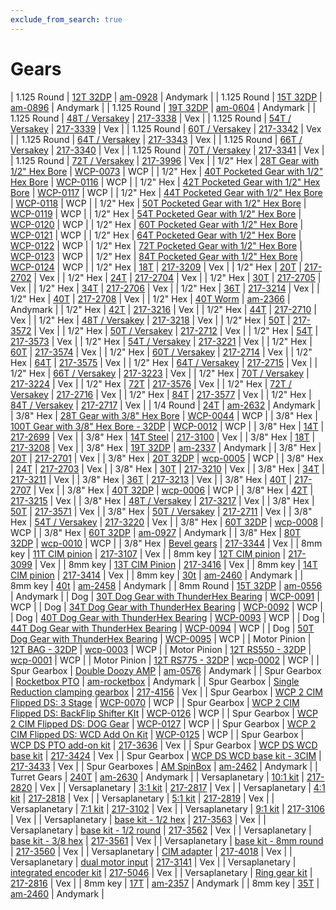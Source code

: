 ```yaml
---
exclude_from_search: true
---
```


# Gears

| 1.125 Round | [12T 32DP](https://jgermita.github.io/frc-parts/parts/00874.html) | [am-0928](http://www.andymark.com/product-p/am-0928.htm) | Andymark |
| 1.125 Round | [15T 32DP](https://jgermita.github.io/frc-parts/parts/00875.html) | [am-0896](http://www.andymark.com/product-p/am-0896.htm) | Andymark |
| 1.125 Round | [19T 32DP](https://jgermita.github.io/frc-parts/parts/00872.html) | [am-0604](http://www.andymark.com/product-p/am-0604.htm) | Andymark |
| 1.125 Round | [48T / Versakey](https://jgermita.github.io/frc-parts/parts/00115.html) | [217-3338](http://www.vexrobotics.com/vexpro/motion/vexpro-gears/bearing-bore-gears.html) | Vex |
| 1.125 Round | [54T / Versakey](https://jgermita.github.io/frc-parts/parts/00116.html) | [217-3339](http://www.vexrobotics.com/vexpro/motion/vexpro-gears/bearing-bore-gears.html) | Vex |
| 1.125 Round | [60T / Versakey](https://jgermita.github.io/frc-parts/parts/00117.html) | [217-3342](http://www.vexrobotics.com/vexpro/motion/vexpro-gears/bearing-bore-gears.html) | Vex |
| 1.125 Round | [64T / Versakey](https://jgermita.github.io/frc-parts/parts/00118.html) | [217-3343](http://www.vexrobotics.com/vexpro/motion/vexpro-gears/bearing-bore-gears.html) | Vex |
| 1.125 Round | [66T / Versakey](https://jgermita.github.io/frc-parts/parts/00119.html) | [217-3340](http://www.vexrobotics.com/vexpro/motion/vexpro-gears/bearing-bore-gears.html) | Vex |
| 1.125 Round | [70T / Versakey](https://jgermita.github.io/frc-parts/parts/00120.html) | [217-3341](http://www.vexrobotics.com/vexpro/motion/vexpro-gears/bearing-bore-gears.html) | Vex |
| 1.125 Round | [72T / Versakey](https://jgermita.github.io/frc-parts/parts/00121.html) | [217-3996](http://www.vexrobotics.com/vexpro/motion/vexpro-gears/bearing-bore-gears.html) | Vex |
| 1/2" Hex | [28T Gear with 1/2" Hex Bore](https://jgermita.github.io/frc-parts/parts/01049.html) | [WCP-0073](http://www.wcproducts.net/WCP-0073) | WCP |
| 1/2" Hex | [40T Pocketed Gear with 1/2" Hex Bore](https://jgermita.github.io/frc-parts/parts/01075.html) | [WCP-0116](http://www.wcproducts.net/WCP-0116) | WCP |
| 1/2" Hex | [42T Pocketed Gear with 1/2" Hex Bore](https://jgermita.github.io/frc-parts/parts/01076.html) | [WCP-0117](http://www.wcproducts.net/WCP-0117) | WCP |
| 1/2" Hex | [44T Pocketed Gear with 1/2" Hex Bore](https://jgermita.github.io/frc-parts/parts/01077.html) | [WCP-0118](http://www.wcproducts.net/WCP-0118) | WCP |
| 1/2" Hex | [50T Pocketed Gear with 1/2" Hex Bore](https://jgermita.github.io/frc-parts/parts/01078.html) | [WCP-0119](http://www.wcproducts.net/WCP-0119) | WCP |
| 1/2" Hex | [54T Pocketed Gear with 1/2" Hex Bore](https://jgermita.github.io/frc-parts/parts/01079.html) | [WCP-0120](http://www.wcproducts.net/WCP-0120) | WCP |
| 1/2" Hex | [60T Pocketed Gear with 1/2" Hex Bore](https://jgermita.github.io/frc-parts/parts/01080.html) | [WCP-0121](http://www.wcproducts.net/WCP-0121) | WCP |
| 1/2" Hex | [64T Pocketed Gear with 1/2" Hex Bore](https://jgermita.github.io/frc-parts/parts/01081.html) | [WCP-0122](http://www.wcproducts.net/WCP-0122) | WCP |
| 1/2" Hex | [72T Pocketed Gear with 1/2" Hex Bore](https://jgermita.github.io/frc-parts/parts/01082.html) | [WCP-0123](http://www.wcproducts.net/WCP-0123) | WCP |
| 1/2" Hex | [84T Pocketed Gear with 1/2" Hex Bore](https://jgermita.github.io/frc-parts/parts/01083.html) | [WCP-0124](http://www.wcproducts.net/WCP-0124) | WCP |
| 1/2" Hex | [18T](https://jgermita.github.io/frc-parts/parts/00122.html) | [217-3209](http://www.vexrobotics.com/vexpro/motion/vexpro-gears/1-2-hex-bore.html) | Vex |
| 1/2" Hex | [20T](https://jgermita.github.io/frc-parts/parts/00123.html) | [217-2702](http://www.vexrobotics.com/vexpro/motion/vexpro-gears/1-2-hex-bore.html) | Vex |
| 1/2" Hex | [24T](https://jgermita.github.io/frc-parts/parts/00124.html) | [217-2704](http://www.vexrobotics.com/vexpro/motion/vexpro-gears/1-2-hex-bore.html) | Vex |
| 1/2" Hex | [30T](https://jgermita.github.io/frc-parts/parts/00125.html) | [217-2705](http://www.vexrobotics.com/vexpro/motion/vexpro-gears/1-2-hex-bore.html) | Vex |
| 1/2" Hex | [34T](https://jgermita.github.io/frc-parts/parts/00126.html) | [217-2706](http://www.vexrobotics.com/vexpro/motion/vexpro-gears/1-2-hex-bore.html) | Vex |
| 1/2" Hex | [36T](https://jgermita.github.io/frc-parts/parts/00127.html) | [217-3214](http://www.vexrobotics.com/vexpro/motion/vexpro-gears/1-2-hex-bore.html) | Vex |
| 1/2" Hex | [40T](https://jgermita.github.io/frc-parts/parts/00128.html) | [217-2708](http://www.vexrobotics.com/vexpro/motion/vexpro-gears/1-2-hex-bore.html) | Vex |
| 1/2" Hex | [40T Worm](https://jgermita.github.io/frc-parts/parts/01025.html) | [am-2366](http://www.andymark.com/product-p/am-2366.htm) | Andymark |
| 1/2" Hex | [42T](https://jgermita.github.io/frc-parts/parts/00129.html) | [217-3216](http://www.vexrobotics.com/vexpro/motion/vexpro-gears/1-2-hex-bore.html) | Vex |
| 1/2" Hex | [44T](https://jgermita.github.io/frc-parts/parts/00130.html) | [217-2710](http://www.vexrobotics.com/vexpro/motion/vexpro-gears/1-2-hex-bore.html) | Vex |
| 1/2" Hex | [48T / Versakey](https://jgermita.github.io/frc-parts/parts/00131.html) | [217-3218](http://www.vexrobotics.com/vexpro/motion/vexpro-gears/1-2-hex-bore.html) | Vex |
| 1/2" Hex | [50T](https://jgermita.github.io/frc-parts/parts/00132.html) | [217-3572](http://www.vexrobotics.com/vexpro/motion/vexpro-gears/1-2-hex-bore.html) | Vex |
| 1/2" Hex | [50T / Versakey](https://jgermita.github.io/frc-parts/parts/00133.html) | [217-2712](http://www.vexrobotics.com/vexpro/motion/vexpro-gears/1-2-hex-bore.html) | Vex |
| 1/2" Hex | [54T](https://jgermita.github.io/frc-parts/parts/00134.html) | [217-3573](http://www.vexrobotics.com/vexpro/motion/vexpro-gears/1-2-hex-bore.html) | Vex |
| 1/2" Hex | [54T / Versakey](https://jgermita.github.io/frc-parts/parts/00135.html) | [217-3221](http://www.vexrobotics.com/vexpro/motion/vexpro-gears/1-2-hex-bore.html) | Vex |
| 1/2" Hex | [60T](https://jgermita.github.io/frc-parts/parts/00136.html) | [217-3574](http://www.vexrobotics.com/vexpro/motion/vexpro-gears/1-2-hex-bore.html) | Vex |
| 1/2" Hex | [60T / Versakey](https://jgermita.github.io/frc-parts/parts/00137.html) | [217-2714](http://www.vexrobotics.com/vexpro/motion/vexpro-gears/1-2-hex-bore.html) | Vex |
| 1/2" Hex | [64T](https://jgermita.github.io/frc-parts/parts/00138.html) | [217-3575](http://www.vexrobotics.com/vexpro/motion/vexpro-gears/1-2-hex-bore.html) | Vex |
| 1/2" Hex | [64T / Versakey](https://jgermita.github.io/frc-parts/parts/00139.html) | [217-2715](http://www.vexrobotics.com/vexpro/motion/vexpro-gears/1-2-hex-bore.html) | Vex |
| 1/2" Hex | [66T / Versakey](https://jgermita.github.io/frc-parts/parts/00140.html) | [217-3223](http://www.vexrobotics.com/vexpro/motion/vexpro-gears/1-2-hex-bore.html) | Vex |
| 1/2" Hex | [70T / Versakey](https://jgermita.github.io/frc-parts/parts/00141.html) | [217-3224](http://www.vexrobotics.com/vexpro/motion/vexpro-gears/1-2-hex-bore.html) | Vex |
| 1/2" Hex | [72T](https://jgermita.github.io/frc-parts/parts/00142.html) | [217-3576](http://www.vexrobotics.com/vexpro/motion/vexpro-gears/1-2-hex-bore.html) | Vex |
| 1/2" Hex | [72T / Versakey](https://jgermita.github.io/frc-parts/parts/00143.html) | [217-2716](http://www.vexrobotics.com/vexpro/motion/vexpro-gears/1-2-hex-bore.html) | Vex |
| 1/2" Hex | [84T](https://jgermita.github.io/frc-parts/parts/00144.html) | [217-3577](http://www.vexrobotics.com/vexpro/motion/vexpro-gears/1-2-hex-bore.html) | Vex |
| 1/2" Hex | [84T / Versakey](https://jgermita.github.io/frc-parts/parts/00145.html) | [217-2717](http://www.vexrobotics.com/vexpro/motion/vexpro-gears/1-2-hex-bore.html) | Vex |
| 1/4 Round | [24T](https://jgermita.github.io/frc-parts/parts/00881.html) | [am-2632](http://www.andymark.com/product-p/am-2632.htm) | Andymark |
| 3/8" Hex | [28T Gear with 3/8" Hex Bore](https://jgermita.github.io/frc-parts/parts/01035.html) | [WCP-0044](http://www.wcproducts.net/WCP-0044) | WCP |
| 3/8" Hex | [100T Gear with 3/8" Hex Bore - 32DP](https://jgermita.github.io/frc-parts/parts/01030.html) | [WCP-0012](http://www.wcproducts.net/WCP-0012) | WCP |
| 3/8" Hex | [14T](https://jgermita.github.io/frc-parts/parts/00146.html) | [217-2699](http://www.vexrobotics.com/vexpro/motion/vexpro-gears/3-8-hex-bore.html) | Vex |
| 3/8" Hex | [14T Steel](https://jgermita.github.io/frc-parts/parts/00147.html) | [217-3100](http://www.vexrobotics.com/vexpro/motion/vexpro-gears/3-8-hex-bore.html) | Vex |
| 3/8" Hex | [18T](https://jgermita.github.io/frc-parts/parts/00148.html) | [217-3208](http://www.vexrobotics.com/vexpro/motion/vexpro-gears/3-8-hex-bore.html) | Vex |
| 3/8" Hex | [19T 32DP](https://jgermita.github.io/frc-parts/parts/00873.html) | [am-2337](http://www.andymark.com/product-p/am-2337.htm) | Andymark |
| 3/8" Hex | [20T](https://jgermita.github.io/frc-parts/parts/00149.html) | [217-2701](http://www.vexrobotics.com/vexpro/motion/vexpro-gears/3-8-hex-bore.html) | Vex |
| 3/8" Hex | [20T 32DP](https://jgermita.github.io/frc-parts/parts/00150.html) | [wcp-0005](http://www.wcproducts.net/32-dp-gears) | WCP |
| 3/8" Hex | [24T](https://jgermita.github.io/frc-parts/parts/00151.html) | [217-2703](http://www.vexrobotics.com/vexpro/motion/vexpro-gears/3-8-hex-bore.html) | Vex |
| 3/8" Hex | [30T](https://jgermita.github.io/frc-parts/parts/00152.html) | [217-3210](http://www.vexrobotics.com/vexpro/motion/vexpro-gears/3-8-hex-bore.html) | Vex |
| 3/8" Hex | [34T](https://jgermita.github.io/frc-parts/parts/00153.html) | [217-3211](http://www.vexrobotics.com/vexpro/motion/vexpro-gears/3-8-hex-bore.html) | Vex |
| 3/8" Hex | [36T](https://jgermita.github.io/frc-parts/parts/00154.html) | [217-3213](http://www.vexrobotics.com/vexpro/motion/vexpro-gears/3-8-hex-bore.html) | Vex |
| 3/8" Hex | [40T](https://jgermita.github.io/frc-parts/parts/00155.html) | [217-2707](http://www.vexrobotics.com/vexpro/motion/vexpro-gears/3-8-hex-bore.html) | Vex |
| 3/8" Hex | [40T 32DP](https://jgermita.github.io/frc-parts/parts/00156.html) | [wcp-0006](http://www.wcproducts.net/32-dp-gears) | WCP |
| 3/8" Hex | [42T](https://jgermita.github.io/frc-parts/parts/00157.html) | [217-3215](http://www.vexrobotics.com/vexpro/motion/vexpro-gears/3-8-hex-bore.html) | Vex |
| 3/8" Hex | [48T / Versakey](https://jgermita.github.io/frc-parts/parts/00158.html) | [217-3217](http://www.vexrobotics.com/vexpro/motion/vexpro-gears/3-8-hex-bore.html) | Vex |
| 3/8" Hex | [50T](https://jgermita.github.io/frc-parts/parts/00159.html) | [217-3571](http://www.vexrobotics.com/vexpro/motion/vexpro-gears/3-8-hex-bore.html) | Vex |
| 3/8" Hex | [50T / Versakey](https://jgermita.github.io/frc-parts/parts/00160.html) | [217-2711](http://www.vexrobotics.com/vexpro/motion/vexpro-gears/3-8-hex-bore.html) | Vex |
| 3/8" Hex | [54T / Versakey](https://jgermita.github.io/frc-parts/parts/00161.html) | [217-3220](http://www.vexrobotics.com/vexpro/motion/vexpro-gears/3-8-hex-bore.html) | Vex |
| 3/8" Hex | [60T 32DP](https://jgermita.github.io/frc-parts/parts/00162.html) | [wcp-0008](http://www.wcproducts.net/32-dp-gears) | WCP |
| 3/8" Hex | [60T 32DP](https://jgermita.github.io/frc-parts/parts/00871.html) | [am-0927](http://www.andymark.com/product-p/am-0927.htm) | Andymark |
| 3/8" Hex | [80T 32DP](https://jgermita.github.io/frc-parts/parts/00163.html) | [wcp-0010](http://www.wcproducts.net/32-dp-gears) | WCP |
| 3/8" Hex | [Bevel gears](https://jgermita.github.io/frc-parts/parts/00164.html) | [217-3344](http://www.vexrobotics.com/vexpro/motion/vexpro-gears/217-3344.html) | Vex |
| 8mm key | [11T CIM pinion](https://jgermita.github.io/frc-parts/parts/00165.html) | [217-3107](http://www.vexrobotics.com/vexpro/motion/vexpro-gears/cim-motor-gears.html) | Vex |
| 8mm key | [12T CIM pinion](https://jgermita.github.io/frc-parts/parts/00166.html) | [217-3099](http://www.vexrobotics.com/vexpro/motion/vexpro-gears/cim-motor-gears.html) | Vex |
| 8mm key | [13T CIM Pinion](https://jgermita.github.io/frc-parts/parts/00167.html) | [217-3416](http://www.vexrobotics.com/vexpro/motion/vexpro-gears/cim-motor-gears.html) | Vex |
| 8mm key | [14T CIM pinion](https://jgermita.github.io/frc-parts/parts/00168.html) | [217-3414](http://www.vexrobotics.com/vexpro/motion/vexpro-gears/cim-motor-gears.html) | Vex |
| 8mm key | [30t](https://jgermita.github.io/frc-parts/parts/00169.html) | [am-2460](http://www.andymark.com/product-p/am-2460.htm) | Andymark |
| 8mm key | [40t](https://jgermita.github.io/frc-parts/parts/00170.html) | [am-2458](http://www.andymark.com/product-p/am-2458.htm) | Andymark |
| 8mm Round | [15T 32DP](https://jgermita.github.io/frc-parts/parts/00876.html) | [am-0556](http://www.andymark.com/product-p/am-0556.htm) | Andymark |
| Dog | [30T Dog Gear with ThunderHex Bearing](https://jgermita.github.io/frc-parts/parts/01052.html) | [WCP-0091](http://www.wcproducts.net/WCP-0091) | WCP |
| Dog | [34T Dog Gear with ThunderHex Bearing](https://jgermita.github.io/frc-parts/parts/01053.html) | [WCP-0092](http://www.wcproducts.net/WCP-0092) | WCP |
| Dog | [40T Dog Gear with ThunderHex Bearing](https://jgermita.github.io/frc-parts/parts/01054.html) | [WCP-0093](http://www.wcproducts.net/WCP-0093) | WCP |
| Dog | [44T Dog Gear with ThunderHex Bearing](https://jgermita.github.io/frc-parts/parts/01055.html) | [WCP-0094](http://www.wcproducts.net/WCP-0094) | WCP |
| Dog | [50T Dog Gear with ThunderHex Bearing](https://jgermita.github.io/frc-parts/parts/01056.html) | [WCP-0095](http://www.wcproducts.net/WCP-0095) | WCP |
| Motor Pinion | [12T BAG - 32DP](https://jgermita.github.io/frc-parts/parts/00171.html) | [wcp-0003](http://www.wcproducts.net/32-dp-gears) | WCP |
| Motor Pinion | [12T RS550 - 32DP](https://jgermita.github.io/frc-parts/parts/00172.html) | [wcp-0001](http://www.wcproducts.net/32-dp-gears) | WCP |
| Motor Pinion | [12T RS775 - 32DP](https://jgermita.github.io/frc-parts/parts/00173.html) | [wcp-0002](http://www.wcproducts.net/32-dp-gears) | WCP |
| Spur Gearbox | [Double Doozy AMP](https://jgermita.github.io/frc-parts/parts/00886.html) | [am-0576](http://www.andymark.com/product-p/am-0576.htm) | Andymark |
| Spur Gearbox | [Rocketbox PTO](https://jgermita.github.io/frc-parts/parts/00096.html) | [am-rocketbox](http://www.andymark.com/PTO-p/am-rocketbox.htm) | Andymark |
| Spur Gearbox | [Single Reduction clamping gearbox](https://jgermita.github.io/frc-parts/parts/00097.html) | [217-4156](http://www.vexrobotics.com/vexpro/motion/gearboxes/217-4156.html) | Vex |
| Spur Gearbox | [WCP 2 CIM Flipped DS: 3 Stage](https://jgermita.github.io/frc-parts/parts/01046.html) | [WCP-0070](http://www.wcproducts.net/WCP-0070) | WCP |
| Spur Gearbox | [WCP 2 CIM Flipped DS: BackFlip Shifter KIt](https://jgermita.github.io/frc-parts/parts/01085.html) | [WCP-0126](http://www.wcproducts.net/WCP-0126) | WCP |
| Spur Gearbox | [WCP 2 CIM Flipped DS: DOG Gear](https://jgermita.github.io/frc-parts/parts/01086.html) | [WCP-0127](http://www.wcproducts.net/WCP-0127) | WCP |
| Spur Gearbox | [WCP 2 CIM Flipped DS: WCD Add On Kit](https://jgermita.github.io/frc-parts/parts/01084.html) | [WCP-0125](http://www.wcproducts.net/WCP-0125) | WCP |
| Spur Gearbox | [WCP DS PTO add-on kit](https://jgermita.github.io/frc-parts/parts/00098.html) | [217-3636](http://www.vexrobotics.com/217-3636.html) | Vex |
| Spur Gearbox | [WCP DS WCD base kit](https://jgermita.github.io/frc-parts/parts/00099.html) | [217-3424](http://www.vexrobotics.com/vexpro/motion/gearboxes/wcp-ds.html) | Vex |
| Spur Gearbox | [WCP DS WCD base kit - 3CIM](https://jgermita.github.io/frc-parts/parts/00100.html) | [217-3433](http://www.vexrobotics.com/vexpro/motion/gearboxes/wcp-ds.html) | Vex |
| Spur Gearboxes | [AM SpinBox](https://jgermita.github.io/frc-parts/parts/00930.html) | [am-2462](http://www.andymark.com/product-p/am-2462.htm) | Andymark |
| Turret Gears | [240T](https://jgermita.github.io/frc-parts/parts/00879.html) | [am-2630](http://www.andymark.com/product-p/am-2630.htm) | Andymark |
| Versaplanetary | [10:1 kit](https://jgermita.github.io/frc-parts/parts/00101.html) | [217-2820](http://www.vexrobotics.com/versaplanetary.html) | Vex |
| Versaplanetary | [3:1 kit](https://jgermita.github.io/frc-parts/parts/00102.html) | [217-2817](http://www.vexrobotics.com/versaplanetary.html) | Vex |
| Versaplanetary | [4:1 kit](https://jgermita.github.io/frc-parts/parts/00103.html) | [217-2818](http://www.vexrobotics.com/versaplanetary.html) | Vex |
| Versaplanetary | [5:1 kit](https://jgermita.github.io/frc-parts/parts/00104.html) | [217-2819](http://www.vexrobotics.com/versaplanetary.html) | Vex |
| Versaplanetary | [7:1 kit](https://jgermita.github.io/frc-parts/parts/00105.html) | [217-3102](http://www.vexrobotics.com/versaplanetary.html) | Vex |
| Versaplanetary | [9:1 kit](https://jgermita.github.io/frc-parts/parts/00106.html) | [217-3106](http://www.vexrobotics.com/versaplanetary.html) | Vex |
| Versaplanetary | [base kit - 1/2 hex](https://jgermita.github.io/frc-parts/parts/00107.html) | [217-3563](http://www.vexrobotics.com/versaplanetary.html) | Vex |
| Versaplanetary | [base kit - 1/2 round](https://jgermita.github.io/frc-parts/parts/00108.html) | [217-3562](http://www.vexrobotics.com/versaplanetary.html) | Vex |
| Versaplanetary | [base kit - 3/8 hex](https://jgermita.github.io/frc-parts/parts/00109.html) | [217-3561](http://www.vexrobotics.com/versaplanetary.html) | Vex |
| Versaplanetary | [base kit - 8mm round](https://jgermita.github.io/frc-parts/parts/00110.html) | [217-3560](http://www.vexrobotics.com/versaplanetary.html) | Vex |
| Versaplanetary | [CIM adapter](https://jgermita.github.io/frc-parts/parts/00111.html) | [217-4018](http://www.vexrobotics.com/versaplanetary.html) | Vex |
| Versaplanetary | [dual motor input](https://jgermita.github.io/frc-parts/parts/00112.html) | [217-3141](http://www.vexrobotics.com/versaplanetary.html) | Vex |
| Versaplanetary | [integrated encoder kit](https://jgermita.github.io/frc-parts/parts/00113.html) | [217-5046](http://www.vexrobotics.com/versaplanetary.html) | Vex |
| Versaplanetary | [Ring gear kit](https://jgermita.github.io/frc-parts/parts/00114.html) | [217-2816](http://www.vexrobotics.com/versaplanetary.html) | Vex |
| 8mm key | [17T](https://jgermita.github.io/frc-parts/parts/01097.html) | [am-2357](http://www.andymark.com/product-p/am-2357.htm) | Andymark |
| 8mm key | [35T](https://jgermita.github.io/frc-parts/parts/01098.html) | [am-2460](http://www.andymark.com/product-p/am-2460.htm) | Andymark |